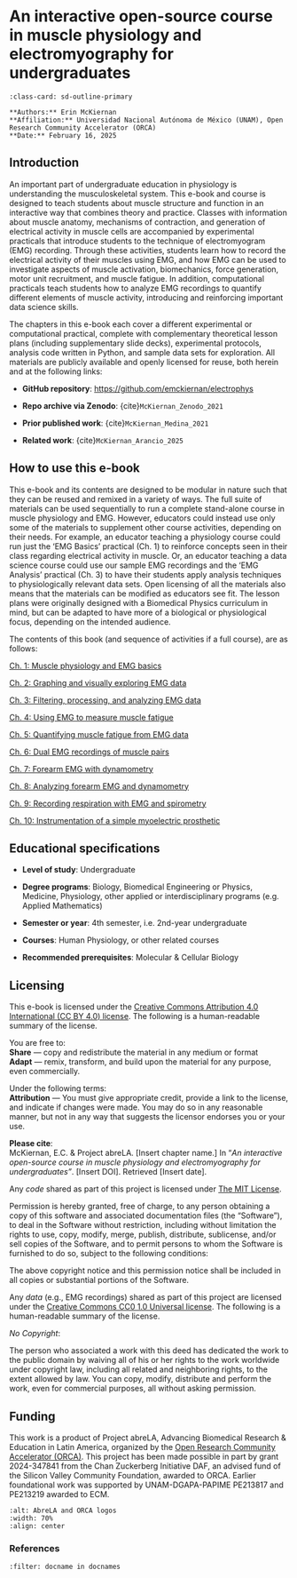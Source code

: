 # An interactive open-source course in muscle physiology and electromyography for undergraduates

```{card}
:class-card: sd-outline-primary

**Authors:** Erin McKiernan    
**Affiliation:** Universidad Nacional Autónoma de México (UNAM), Open Research Community Accelerator (ORCA)   
**Date:** February 16, 2025
```

## Introduction

An important part of undergraduate education in physiology is
understanding the musculoskeletal system. This e-book and course is
designed to teach students about muscle structure and function in an
interactive way that combines theory and practice. Classes with
information about muscle anatomy, mechanisms of contraction, and
generation of electrical activity in muscle cells are accompanied by
experimental practicals that introduce students to the technique of
electromyogram (EMG) recording. Through these activities, students learn
how to record the electrical activity of their muscles using EMG, and
how EMG can be used to investigate aspects of muscle activation,
biomechanics, force generation, motor unit recruitment, and muscle
fatigue. In addition, computational practicals teach students how to
analyze EMG recordings to quantify different elements of muscle
activity, introducing and reinforcing important data science skills.

The chapters in this e-book each cover a different experimental or
computational practical, complete with complementary theoretical lesson
plans (including supplementary slide decks), experimental protocols,
analysis code written in Python, and sample data sets for exploration.
All materials are publicly available and openly licensed for reuse, both
herein and at the following links:

- **GitHub repository**: <https://github.com/emckiernan/electrophys>

- **Repo archive via Zenodo**: {cite}`McKiernan_Zenodo_2021`

- **Prior published work**: {cite}`McKiernan_Medina_2021`

- **Related work**: {cite}`McKiernan_Arancio_2025`

## How to use this e-book

This e-book and its contents are designed to be modular in nature such
that they can be reused and remixed in a variety of ways. The full suite
of materials can be used sequentially to run a complete stand-alone
course in muscle physiology and EMG. However, educators could instead
use only some of the materials to supplement other course activities,
depending on their needs. For example, an educator teaching a physiology
course could run just the ‘EMG Basics’ practical (Ch. 1) to reinforce
concepts seen in their class regarding electrical activity in muscle.
Or, an educator teaching a data science course could use our sample EMG
recordings and the ‘EMG Analysis’ practical (Ch. 3) to have their
students apply analysis techniques to physiologically relevant data
sets. Open licensing of all the materials also means that the materials
can be modified as educators see fit. The lesson plans were originally
designed with a Biomedical Physics curriculum in mind, but can be
adapted to have more of a biological or physiological focus, depending
on the intended audience.

The contents of this book (and sequence of activities if a full course),
are as follows:

[Ch. 1: Muscle physiology and EMG
basics](chapter-1.md)

[Ch. 2: Graphing and visually exploring EMG
data](chapter-2.ipynb)

[Ch. 3: Filtering, processing, and analyzing EMG
data](https://curvenote.com/oxa:EPpXta8zJdzN048lz8AR/N4aWmYttZWOcQi2i2rNZ)

[Ch. 4: Using EMG to measure muscle
fatigue](https://curvenote.com/oxa:EPpXta8zJdzN048lz8AR/oZzZ9YkLDYhuIWC3d5Sk)

[Ch. 5: Quantifying muscle fatigue from EMG
data](https://curvenote.com/oxa:EPpXta8zJdzN048lz8AR/vW8ZGtkrQs3vPifO99sp)

[Ch. 6: Dual EMG recordings of muscle
pairs](https://curvenote.com/oxa:EPpXta8zJdzN048lz8AR/pIDHVE4gOQaQL1y9Os3r)

[Ch. 7: Forearm EMG with
dynamometry](https://curvenote.com/oxa:EPpXta8zJdzN048lz8AR/ezirbKT2x8fYE4rCdOgB)

[Ch. 8: Analyzing forearm EMG and
dynamometry](https://curvenote.com/oxa:EPpXta8zJdzN048lz8AR/Pl7lyGUpTCUyEhT3xELs)

[Ch. 9: Recording respiration with EMG and
spirometry](https://curvenote.com/oxa:EPpXta8zJdzN048lz8AR/DIygfLcJx0B6YlWQvuBE)

[Ch. 10: Instrumentation of a simple myoelectric
prosthetic](https://curvenote.com/oxa:EPpXta8zJdzN048lz8AR/Fwnarvyq1j9AlkJ1JWeF)

## Educational specifications

- **Level of study**: Undergraduate

- **Degree programs**: Biology, Biomedical Engineering or Physics,
  Medicine, Physiology, other applied or interdisciplinary programs
  (e.g. Applied Mathematics)

- **Semester or year**: 4th semester, i.e. 2nd-year undergraduate

- **Courses**: Human Physiology, or other related courses

- **Recommended prerequisites**: Molecular & Cellular Biology

## Licensing

This e-book is licensed under the [Creative Commons Attribution 4.0
International (CC BY 4.0)
license](https://creativecommons.org/licenses/by/4.0/deed.en). The
following is a human-readable summary of the license.

You are free to:  
**Share** — copy and redistribute the material in any medium or format  
**Adapt** — remix, transform, and build upon the material for any
purpose, even commercially.

Under the following terms:  
**Attribution** — You must give appropriate credit, provide a link to
the license, and indicate if changes were made. You may do so in any
reasonable manner, but not in any way that suggests the licensor
endorses you or your use.

**Please cite**:  
McKiernan, E.C. & Project abreLA. \[Insert chapter name.\] In “*An
interactive open-source course in muscle physiology and electromyography
for undergraduates”*. \[Insert DOI\]. Retrieved \[Insert date\].

Any *code* shared as part of this project is licensed under [The MIT
License](https://opensource.org/license/mit).

Permission is hereby granted, free of charge, to any person obtaining a
copy of this software and associated documentation files (the
“Software”), to deal in the Software without restriction, including
without limitation the rights to use, copy, modify, merge, publish,
distribute, sublicense, and/or sell copies of the Software, and to
permit persons to whom the Software is furnished to do so, subject to
the following conditions:

The above copyright notice and this permission notice shall be included
in all copies or substantial portions of the Software.

Any *data* (e.g., EMG recordings) shared as part of this project are
licensed under the [Creative Commons CC0 1.0 Universal
license](https://creativecommons.org/publicdomain/zero/1.0/deed.en). The
following is a human-readable summary of the license.

*No Copyright*:

The person who associated a work with this deed has dedicated the work
to the public domain by waiving all of his or her rights to the work
worldwide under copyright law, including all related and neighboring
rights, to the extent allowed by law. You can copy, modify, distribute
and perform the work, even for commercial purposes, all without asking
permission.

## Funding

This work is a product of Project abreLA, Advancing Biomedical Research
& Education in Latin America, organized by the [Open Research Community
Accelerator (ORCA)](https://www.orcaopen.org/). This project has been
made possible in part by grant 2024-347841 from the Chan Zuckerberg
Initiative DAF, an advised fund of the Silicon Valley Community
Foundation, awarded to ORCA. Earlier foundational work was supported by
UNAM-DGAPA-PAPIME PE213817 and PE213219 awarded to ECM.

```{image} images/intro-1.png
:alt: AbreLA and ORCA logos
:width: 70%
:align: center
```

### References

```{bibliography}
:filter: docname in docnames
```
